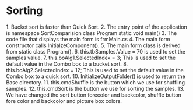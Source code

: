 # Sorting
<p>
1. Bucket sort is faster than Quick Sort.
2. The entry point of the application is namespace SortComparision class Program static void main()
3. The code file that displays the main form is frmMain.cs
4. The main form constructor calls InitialzeComponent().
5. The main form class is derived from static class Program().                                                                            6. this.tbSamples.Value = 70 is used to set the samples value.
7. this.boAlg1.SelectedIndex = 3; This is used to set the default value in the Combo box to a bucket sort.
8. this.boAlg2.SelectedIndex = 12; This is used to set the default value in the Combo box to a quick sort.
10. InitializeOutputFolder()  is used to return the Base directory.
11. this.cmdShuffle is the button which we use for shuffling samples.
12. this.cmdSort is the button we use for sorting the samples.
13. We have changed the sort button forecolor and backcolor, shuffle button fore color and backcolor and picture box colors.
</p>
